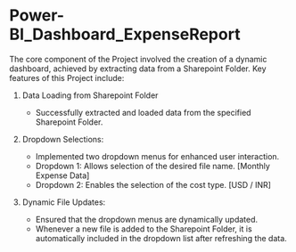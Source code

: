 # Power-BI_Dashboard_ExpenseReport
The core component of the Project involved the creation of a dynamic dashboard, achieved by extracting data from a Sharepoint Folder.
Key features of this Project include:

1. Data Loading from Sharepoint Folder
   - Successfully extracted and loaded data from the specified Sharepoint Folder.

2. Dropdown Selections:
   - Implemented two dropdown menus for enhanced user interaction.
   - Dropdown 1: Allows selection of the desired file name. [Monthly Expense Data]
   - Dropdown 2: Enables the selection of the cost type. [USD / INR]

3. Dynamic File Updates:
   - Ensured that the dropdown menus are dynamically updated.
   - Whenever a new file is added to the Sharepoint Folder, it is automatically included in the dropdown list after refreshing the data.
